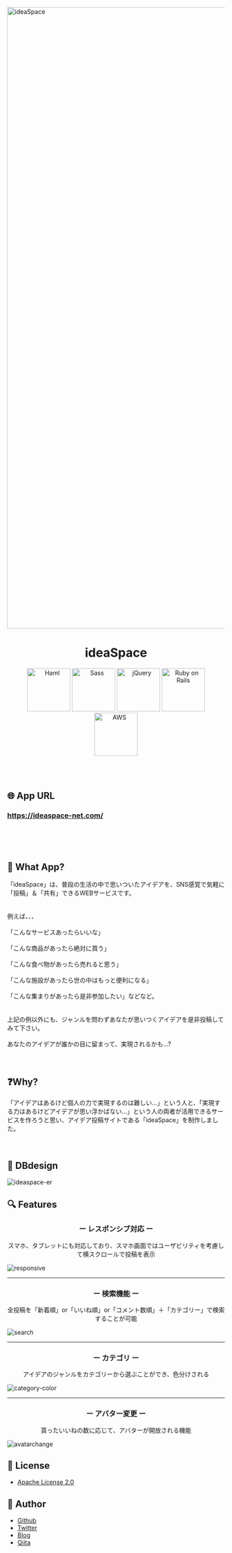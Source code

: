 <img width="1440" alt="ideaSpace" src="https://user-images.githubusercontent.com/57032090/72486018-f9552c00-384c-11ea-9a3c-62789ad86b3d.png">

<h1 align="center">ideaSpace</h1>


<div align="center">
  <img width="100" alt="Haml" src="https://user-images.githubusercontent.com/57032090/71777834-15550400-2fe9-11ea-94b8-ebb981e97eea.png">
  <img width="100" alt="Sass" src="https://user-images.githubusercontent.com/57032090/71777838-29990100-2fe9-11ea-9c25-4ac2788a28ad.png">
  <img width="100" alt="jQuery" src="https://user-images.githubusercontent.com/57032090/71777857-5cdb9000-2fe9-11ea-8aec-0c9ee29ed9cf.png">
  <img width="100" alt="Ruby on Rails" src="https://user-images.githubusercontent.com/57032090/71776541-cf8f4000-2fd6-11ea-8f8f-9dc18bb77e1c.png">
  <img width="100" alt="AWS" src="https://user-images.githubusercontent.com/57032090/71777845-433a4880-2fe9-11ea-82ac-c428c9582f20.png">
</div>
<br><br><br>

## 🌐 App URL
### **https://ideaspace-net.com/**  
<br><br><br>

## 💬 What App?
「ideaSpace」は、普段の生活の中で思いついたアイデアを、SNS感覚で気軽に「投稿」＆「共有」できるWEBサービスです。
<br><br><br>
例えば、、、
<br><br>
「こんなサービスあったらいいな」
<br><br>
「こんな商品があったら絶対に買う」
<br><br>
「こんな食べ物があったら売れると思う」
<br><br>
「こんな施設があったら世の中はもっと便利になる」
<br><br>
「こんな集まりがあったら是非参加したい」などなど。
<br><br><br>
上記の例以外にも、ジャンルを問わずあなたが思いつくアイデアを是非投稿してみて下さい。
<br><br>
あなたのアイデアが誰かの目に留まって、実現されるかも...?
<br><br><br>

## ❓Why?
「アイデアはあるけど個人の力で実現するのは難しい...」という人と、「実現する力はあるけどアイデアが思い浮かばない...」という人の両者が活用できるサービスを作ろうと思い、アイデア投稿サイトである「ideaSpace」を制作しました。
<br><br><br>

## 📝 DBdesign
![ideaspace-er](https://user-images.githubusercontent.com/57032090/71778702-72a28280-2ff4-11ea-985d-7a7d2c767830.png)

## 🔍 Features
<h3 align="center">ー レスポンシブ対応 ー</h3>
<p align="center">スマホ、タブレットにも対応しており、スマホ画面ではユーザビリティを考慮して横スクロールで投稿を表示</p>

![responsive](https://user-images.githubusercontent.com/57032090/71777424-066b5300-2fe3-11ea-99f4-4a865c46d260.gif)

--- 

<h3 align="center">ー 検索機能 ー</h3>
<p align="center">全投稿を「新着順」or「いいね順」or「コメント数順」＋「カテゴリー」で検索することが可能</p>

![search](https://user-images.githubusercontent.com/57032090/71777373-50a00480-2fe2-11ea-95bd-dd598bb22728.gif)

---

<h3 align="center">ー カテゴリ ー</h3>
<p align="center">アイデアのジャンルをカテゴリーから選ぶことができ、色分けされる</p>

![category-color](https://user-images.githubusercontent.com/57032090/71777311-547f5700-2fe1-11ea-9bd6-d5a0494b5f69.gif)

---

<h3 align="center">ー アバター変更 ー</h3>
<p align="center">貰ったいいねの数に応じて、アバターが開放される機能</p>

![avatarchange](https://user-images.githubusercontent.com/57032090/71777112-f0f42a00-2fde-11ea-9d21-9eb174515d67.gif)

## 🎫 License
- [Apache License 2.0](https://github.com/yuma11/idea_space/blob/master/LICENSE) 


## 👀 Author
- [Github](https://github.com/yuma11)
- [Twitter](https://twitter.com/yuuuma_11)
- [Blog](https://yumanoblog.com)
- [Qiita](https://qiita.com/yuma11)

